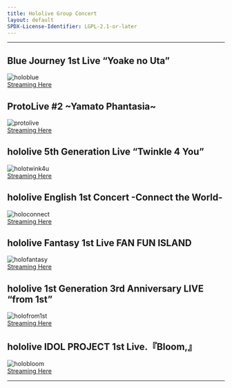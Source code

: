 ```yaml
---
title: Hololive Group Concert
layout: default
SPDX-License-Identifier: LGPL-2.1-or-later
---
```


---

## Blue Journey 1st Live “Yoake no Uta”

<div class="container">
  <img class="lazyload" data-src="/assets/images/holoblue.jpg" alt="holoblue"/>
</div>
<a href="../holoblue/" class="button" role="button">
  Streaming Here
</a>

## ProtoLive #2 ~Yamato Phantasia~

<div class="container">
  <img class="lazyload" data-src="/assets/images/protolive.jpg" alt="protolive"/>
</div>
<a href="../protolive/" class="button" role="button">
  Streaming Here
</a>

## hololive 5th Generation Live “Twinkle 4 You”

<div class="container">
  <img class="lazyload" data-src="/assets/images/holotwink4u.jpg" alt="holotwink4u"/>
</div>
<a href="../holotwink4u/" class="button" role="button">
  Streaming Here
</a>

## hololive English 1st Concert -Connect the World-

<div class="container">
  <img class="lazyload" data-src="/assets/images/holoconnect.jpg" alt="holoconnect"/>
</div>
<a href="../holoconnect/" class="button" role="button">
  Streaming Here
</a>

## hololive Fantasy 1st Live FAN FUN ISLAND

<div class="container">
  <img class="lazyload" data-src="/assets/images/holofantasy.jpg" alt="holofantasy"/>
</div>
<a href="../holofantasy/" class="button" role="button">
  Streaming Here
</a>

## hololive 1st Generation 3rd Anniversary LIVE “from 1st”

<div class="container">
  <img class="lazyload" data-src="/assets/images/holofrom1st.jpg" alt="holofrom1st"/>
</div>
<a href="../holofrom1st/" class="button" role="button">
  Streaming Here
</a>

## hololive IDOL PROJECT 1st Live.『Bloom,』

<div class="container">
  <img class="lazyload" data-src="/assets/images/holobloom.jpg" alt="holobloom"/>
</div>
<a href="../holobloom/" class="button" role="button">
  Streaming Here
</a>

---
